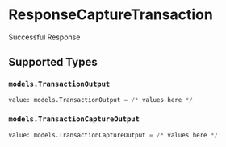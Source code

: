 # ResponseCaptureTransaction

Successful Response


## Supported Types

### `models.TransactionOutput`

```python
value: models.TransactionOutput = /* values here */
```

### `models.TransactionCaptureOutput`

```python
value: models.TransactionCaptureOutput = /* values here */
```

